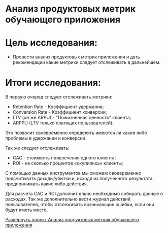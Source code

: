 # Анализ продуктовых метрик обучающего приложения
# **Цель исследования:**
* Провести анализ продуктовых метрик приложения и дать рекомендации какие метрики следует отслеживать в дальнейшем.

# **Итоги исследования:**
В первую очеред следует отслеживать метрики:
* Retention Rate - Коэффициент удержания;
* Conversion Rate - Коэффициент конверсии;
* LTV (он же ARPU) - "Пожизненная ценность" клиента;
* ARPPU (LTV только платящих пользователей).

Это позволит своевременно определять имеются ли какие либо проблемы в удержании и конверсии.

Так же следует отслеживать:
* CAC -  стоимость привлечения одного клиента;
* ROI - на сколько процентов «окупились» клиенты;

С помощью данных инструментов мы сможем своевременно подсчитывать доходы/убытки и, исходя из полученного результата, предпринимать какие либо действия.

Для расчета CAC и ROI дополнит ельно необходимо собирать данные о расходах. Так же дополнительно вести журнал действий пользователей, чтобы отслеживать возникающие ошибки, если они будут иметь место.

[Развернуть проект Анализ продуктовых метрик обучающего приложения](https://github.com/LeonidRadostev/Yandex-Practicum-Projects/blob/main/Project%2014.%20Educational_application/educational_application.ipynb)
